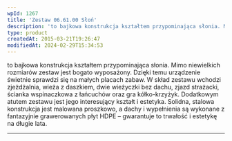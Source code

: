 ```yaml
---
wpId: 1267
title: 'Zestaw 06.61.00 Słoń'
description: 'to bajkowa konstrukcja kształtem przypominająca słonia. Mimo niewielkich rozmiarów zestaw jest bogato wyposażony. Dzięki temu urządzenie świetnie sprawdzi się na małych placach zabaw. W skład zestawu wchodzi zjeżdżalnia, wieża z daszkiem, dwie wieżyczki bez dachu, zjazd strażacki, ścianka wspinaczkowa z łańcuchów oraz gra kółko-krzyżyk. Dodatkowym atutem zestawu jest jego interesujący kształt i estetyka. Solidna, stalowa ...'
type: product
createdAt: 2015-03-21T19:26:47
modifiedAt: 2024-02-29T15:34:53
---
```



to bajkowa konstrukcja kształtem przypominająca słonia. Mimo niewielkich rozmiarów zestaw jest bogato wyposażony. Dzięki temu urządzenie świetnie sprawdzi się na małych placach zabaw. W skład zestawu wchodzi zjeżdżalnia, wieża z daszkiem, dwie wieżyczki bez dachu, zjazd strażacki, ścianka wspinaczkowa z łańcuchów oraz gra kółko-krzyżyk. Dodatkowym atutem zestawu jest jego interesujący kształt i estetyka. Solidna, stalowa konstrukcja jest malowana proszkowo, a dachy i wypełnienia są wykonane z fantazyjnie grawerowanych płyt HDPE – gwarantuje to trwałość i estetykę na długie lata.

* * *